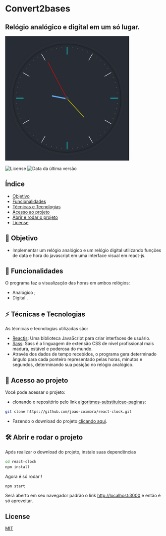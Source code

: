 # Convert2bases
## Relógio analógico e digital em um só lugar.

<img style="max-height: 400px;" src="https://github.com/joao-coimbra/react-clock/blob/master/public/clock.png?raw=true" alt="Relógio analógico do site"/>

![License](https://img.shields.io/badge/license-MIT-green) ![Data da última versão](https://img.shields.io/badge/release%20date-september-yellowgreen)

## Índice

* [Objetivo](#dart-objetivo)
* [Funcionalidades](#hammer-funcionalidades)
* [Técnicas e Tecnologias](#zap-técnicas-e-tecnologias)
* [Acesso ao projeto](#open_file_folder-acesso-ao-projeto)
* [Abrir e rodar o projeto](#hammer_and_wrench-abrir-e-rodar-o-projeto)
* [License](#license)

## :dart: Objetivo

- Implementar um relógio analógico e um relógio digital utilizando funções de data e hora do javascript em uma interface visual em react-js.

## :hammer: Funcionalidades

O programa faz a visualização das horas em ambos relógios:
* Analógico ;
* Digital .

## :zap: Técnicas e Tecnologias

As técnicas e tecnologias utilizadas são:

- [Reactjs](https://reactjs.org/): Uma biblioteca JavaScript para criar interfaces de usuário.
- [Sass](https://sass-lang.com/): Sass é a linguagem de extensão CSS de nível profissional mais madura, estável e poderosa  do mundo.
- Através dos dados de tempo recebidos, o programa gera determinado ângulo para cada ponteiro representado pelas horas, minutos e segundos, determinando sua posição no relógio analógico.

## :open_file_folder: Acesso ao projeto

Você pode acessar o projeto:
- clonando o repositório pelo link [algoritmos-substituicao-paginas](https://github.com/joao-coimbra/react-clock.git):

```sh
git clone https://github.com/joao-coimbra/react-clock.git
```

- Fazendo o download do projeto [clicando aqui](https://github.com/joao-coimbra/react-clock/archive/refs/heads/master.zip).

## :hammer_and_wrench: Abrir e rodar o projeto

Após realizar o download do projeto, instale suas dependências

```sh
cd react-clock
npm install
```

Agora é só rodar !

```sh
npm start
```

Será aberto em seu navegador padrão o link [http://localhost:3000](http://localhost:3000) e então é só aproveitar.

## License
[MIT](https://choosealicense.com/licenses/mit/)
